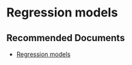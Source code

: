   <properties
	pageTitle="apply auto - in-built machine learning model - regression"
	description="apply auto - in-built machine learning model - regression"
	service="microsoft.PowerBIDedicated"
	resource="capacities"
	authors="pjfreitas"
	ms.author="pfreitas"	
	displayOrder="210"
	selfHelpType="generic"
	supportTopicIds="32633802"
	productPesIds="16334"
	cloudEnvironments="public, MoonCake, fairfax" 
	articleId="65161946-53ad-efad-d38f-ded1d9de1389"
/>

# Regression models

## **Recommended Documents**

* [Regression models](https://docs.microsoft.com/power-bi/service-machine-learning-automated#regression-models)
